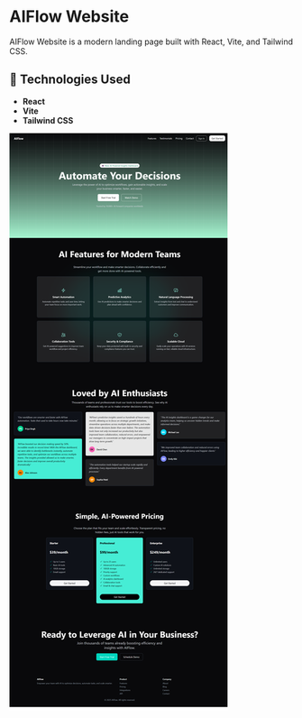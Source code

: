 # AIFlow Website

AIFlow Website is a modern landing page built with React, Vite, and Tailwind CSS.

## 🚀 Technologies Used
- **React**
- **Vite**
- **Tailwind CSS**

![Screenshot description](AIFlow_img.png)
